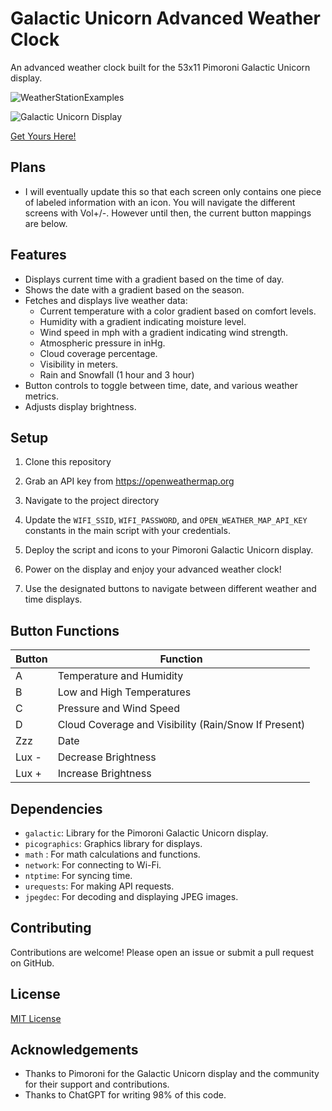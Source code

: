 # Galactic Unicorn Advanced Weather Clock

An advanced weather clock built for the 53x11 Pimoroni Galactic Unicorn display.

![WeatherStationExamples](https://github.com/TagWolf/UnicornWeatherStation/assets/8665128/ce3ee61b-f811-4c15-9eee-06c5e8b829d8)

![Galactic Unicorn Display](https://shop.pimoroni.com/cdn/shop/products/galactic-unicorn-1_768x768.jpg)

[Get Yours Here!](https://shop.pimoroni.com/products/space-unicorns?variant=40842033561683)

## Plans
- I will eventually update this so that each screen only contains one piece of labeled information with an icon. You will navigate the different screens with Vol+/-. However until then, the current button mappings are below.

## Features

- Displays current time with a gradient based on the time of day.
- Shows the date with a gradient based on the season.
- Fetches and displays live weather data:
  - Current temperature with a color gradient based on comfort levels.
  - Humidity with a gradient indicating moisture level.
  - Wind speed in mph with a gradient indicating wind strength.
  - Atmospheric pressure in inHg.
  - Cloud coverage percentage.
  - Visibility in meters.
  - Rain and Snowfall (1 hour and 3 hour)
- Button controls to toggle between time, date, and various weather metrics.
- Adjusts display brightness.

## Setup

1. Clone this repository
2. Grab an API key from https://openweathermap.org
3. Navigate to the project directory
4. Update the `WIFI_SSID`, `WIFI_PASSWORD`, and `OPEN_WEATHER_MAP_API_KEY` constants in the main script with your credentials.

5. Deploy the script and icons to your Pimoroni Galactic Unicorn display.
6. Power on the display and enjoy your advanced weather clock!
7. Use the designated buttons to navigate between different weather and time displays.

## Button Functions

| Button | Function                                  |
|--------|-------------------------------------------|
| A      | Temperature and Humidity                 |
| B      | Low and High Temperatures                |
| C      | Pressure and Wind Speed                  |
| D      | Cloud Coverage and Visibility (Rain/Snow If Present) |
| Zzz    | Date                                      |
| Lux -  | Decrease Brightness                      |
| Lux +  | Increase Brightness                      |


## Dependencies

- `galactic`: Library for the Pimoroni Galactic Unicorn display.
- `picographics`: Graphics library for displays.
- `math` : For math calculations and functions.
- `network`: For connecting to Wi-Fi.
- `ntptime`: For syncing time.
- `urequests`: For making API requests.
- `jpegdec`: For decoding and displaying JPEG images.

## Contributing

Contributions are welcome! Please open an issue or submit a pull request on GitHub.

## License

[MIT License](LICENSE)

## Acknowledgements

- Thanks to Pimoroni for the Galactic Unicorn display and the community for their support and contributions.
- Thanks to ChatGPT for writing 98% of this code.
